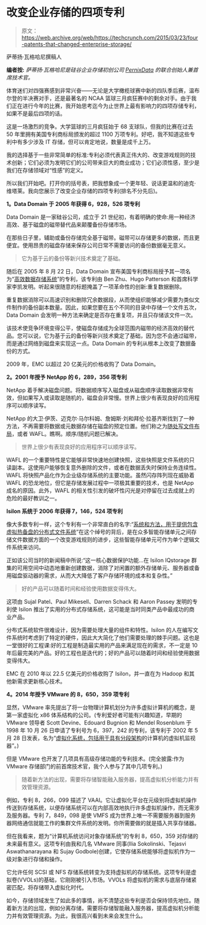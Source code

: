 # 改变企业存储的四项专利 

> 原文：<https://web.archive.org/web/https://techcrunch.com/2015/03/23/four-patents-that-changed-enterprise-storage/>

萨蒂扬·瓦格哈尼撰稿人

**编者按:** *萨蒂扬·瓦格哈尼是硅谷企业存储初创公司 [PernixData](https://web.archive.org/web/20230131171058/http://www.pernixdata.com/) 的联合创始人兼首席技术官。*

体育迷们对四强赛感到非常兴奋——无论是大学橄榄球赛中新的四队季后赛，温布尔登的半决赛对手，还是最著名的 NCAA 篮球三月疯狂赛中的剩余对手。由于我们正在进行今年的比赛，我开始思考迄今为止世界上最有影响力的四项存储专利，如果不是最后四项的话。

这是一场激烈的竞争。大学篮球的三月疯狂始于 68 支球队，但我的比赛在过去 50 年里拥有美国专利商标局颁发的超过 1100 万项专利。好吧，我不知道这些专利中有多少涉及 IT 存储，但可以肯定地说，数量是成千上万。

我的选择基于一些非常简单的标准:专利必须代表真正伟大的、改变游戏规则的技术创新；它们必须为发明它们的公司带来巨大的商业成功；它们必须性感，至少是我们在存储领域对“性感”的定义。

所以我们开始吧。打开你的括号表，把我想象成一个更年轻、说话更温和的迪克·维塔莱。我向您展示了改变企业存储的四项专利(排名不分先后)。

**1。Data Domain 于 2005 年获得 6，928，526 项专利**

Data Domain 是一家硅谷公司，成立于 21 世纪初，有着明确的使命:用一种经济高效、基于磁盘的磁带替代品来颠覆备份存储市场。

在那些日子里，辅助或备份存储完全基于磁带。磁带可以存储更多的数据，而且更便宜。使用昂贵的磁盘存储来保存公司日常不需要访问的备份数据毫无意义。

> 它为基于云的备份等新兴技术奠定了基础。

随后在 2005 年 8 月 22 日，Data Domain 宣布美国专利商标局授予其一项名为“[高效数据存储系统](https://web.archive.org/web/20230131171058/http://www.google.com/patents/US6928526)”的专利，该专利由 Ben Zhu、Hugo Patterson 和首席科学家李凯发明。听起来很随意的标题掩盖了一项革命性的创新:重复数据删除。

重复数据消除可以高速识别和删除冗余数据段，从而使组织能够减少需要为类似文件制作的备份副本数量。因此，如果您要在五个不同的目录中存储一个文件五次，Data Domain 会发明一种方法来确定是否存在重复项，并且只存储该文件一次。

该技术使竞争环境变得公平，使磁盘存储成为全球范围内磁带的经济高效的替代品。您可以说，它为基于云的备份等新兴技术奠定了基础，因为您不会通过磁带，而是通过网络到磁盘来实现这一点。Data Domain 的专利从根本上改变了数据备份的方式。

2009 年，EMC 以超过 20 亿美元的价格收购了 Data Domain。

**2。2001 年授予 NetApp 的 6，289，356 项专利**

NetApp 着手解决磁盘问题。将数据顺序写入磁盘或从磁盘顺序读取数据非常有效，但如果写入或读取是随机的，磁盘会非常慢。世界上很少有表现良好的应用程序可以顺序读写。

NetApp 的大卫·伊茨、迈克尔·马尔科姆、詹姆斯·刘和拜伦·拉基齐斯找到了一种方法，不再需要将数据或元数据存储在磁盘的预定位置。他们称之为[随处写文件布局](https://web.archive.org/web/20230131171058/http://www.google.com/patents/US6289356)，或者 WAFL。瞧啊。顺序/随机问题已解决。

> 世界上很少有表现良好的应用程序可以顺序读写。

WAFL 的一个重要特性是它能够非常快速地创建快照，这些快照是文件系统的只读副本。这使用户能够恢复意外删除的文件，或者在数据丢失时保持业务连续性。WAFL 将快照产品化作为企业级存储系统的主要功能。虽然闪存阵列现在威胁着 WAFL 的恐龙地位，但它是存储发展过程中一项极其重要的技术，也是 NetApp 成名的原因。此外，WAFL 的相关性引发的破坏性闪光是对停留在过去成就上的危险的最好教训之一。

**Isilon 系统于 2006 年获得 7，146，524 项专利**

像大多数专利一样，这个专利有一个非常直白的名字:“[系统和方法，用于提供包含虚拟热备盘的分布式文件系统](https://web.archive.org/web/20230131171058/http://www.google.com/patents/US7146524)”在这个绰号的背后，是在众多智能存储单元之间存储文件数据方面的一个改变游戏规则的进步，这些智能存储单元可作为单个逻辑文件系统来访问。

正如该公司当时的新闻稿中所说:“这一核心数据保护功能…在 Isilon IQstorage 群集的可用空间中动态地重新创建数据，消除了对闲置的额外存储单元、服务器或备用磁盘驱动器的需求，从而大大降低了客户存储环境的成本和复杂性。”

> 好的产品可以随着时间和经验使用数据变得伟大。

这项由 Sujal Patel、Paul Mikesell、Darren Schack 和 Aaron Passey 发明的专利使 Isilon 推出了实用的分布式存储系统，这可能是当时同类产品中最成功的商业产品。

分布式系统软件很难设计，因为需要处理大量的组件和特性。Isilon 的人在编写文件系统时考虑到了特定的硬件，因此大大简化了他们需要处理的棘手问题。这也是一堂很好的工程课:好的工程是制造最实用的产品来满足现在的需求，不一定是 10 年后最完美的产品。好的工程也是迭代的；好的产品可以随着时间和经验使用数据变得伟大。

EMC 在 2010 年以 22.5 亿美元的价格收购了 Isilon，并一直在为 Hadoop 和其他新需求更新核心技术。

**4。2014 年授予 VMware 的 8，650，359 项专利**

显然，VMware 率先提出了将一台物理计算机划分为许多虚拟计算机的概念，是第一家虚拟化 x86 体系结构的公司。(专利爱好者可能有兴趣知道，早期的 VMware 领导者 Scott Devine、Edouard Bugnion 和 Mendel Rosenblum 于 1998 年 10 月 26 日申请了专利号为 6，397，242 的专利，该专利于 2002 年 5 月 28 日发表，名为“[虚拟化系统，包括用于具有分段架构](https://web.archive.org/web/20230131171058/http://www.google.com.ar/patents/US8650359)的计算机的虚拟机监视器”。)

但是 VMware 也开发了几项具有高级存储功能的专利技术。(完全披露:作为 VMware 存储部门的前首席技术官，我个人参与了其中几项专利。)

> 随着新方法的出现，需要将存储智能融入服务器，提高虚拟机分析能力并有效管理资源。

例如，专利 8，266，099 描述了 VAAI。它让虚拟化平台在元级别将虚拟机操作传送到存储系统，以便存储系统可以在内部高效地执行许多虚拟机操作，而无需涉及服务器。专利 7，849，098 是使 VMFS 成为世界上唯一不需要服务器到服务器网络通信就能工作的集群文件系统的发明。你所需要做的就是插入共享存储器。

但在我看来，题为“计算机系统访问对象存储系统”的专利 8，650，359 对存储的未来最有意义。这项专利由我和几名 VMware 同事(Ilia Sokolinski、Tejasvi Aswathanarayana 和 Sujay Godbole)创建，它使存储系统能够将虚拟机作为一级对象进行存储和操作。

它允许任何 SCSI 或 NFS 存储系统转变为支持虚拟机的存储系统。这项专利是虚拟卷(VVOLs)的基础，它刚刚被引入市场。VVOLs 将虚拟机的需求与底层存储紧密匹配，将存储带入虚拟化时代。

如今，存储领域发生了如此多的事情，尚不清楚这些专利是否会保持领先地位。随着新方法的出现，例如分离存储，需要将存储智能融入服务器，提高虚拟机分析能力并有效管理资源。为此，我很高兴看到未来会发生什么。